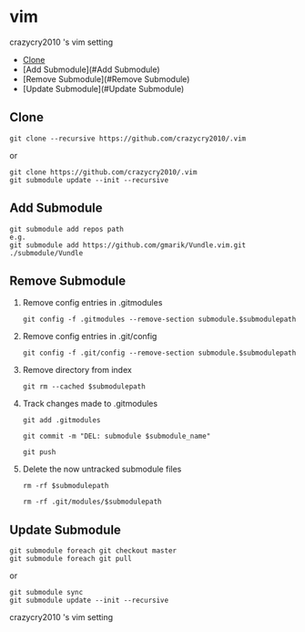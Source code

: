 vim
===

crazycry2010 's vim setting

- [Clone](#Clone)
- [Add Submodule](#Add Submodule)
- [Remove Submodule](#Remove Submodule)
- [Update Submodule](#Update Submodule)
 

Clone
-----

    git clone --recursive https://github.com/crazycry2010/.vim

or

    git clone https://github.com/crazycry2010/.vim
    git submodule update --init --recursive


Add Submodule
-------------

    git submodule add repos path
    e.g.
    git submodule add https://github.com/gmarik/Vundle.vim.git   ./submodule/Vundle


Remove Submodule
----------------

1. Remove config entries in .gitmodules

    `git config -f .gitmodules --remove-section submodule.$submodulepath`
 
2. Remove config entries in .git/config

    `git config -f .git/config --remove-section submodule.$submodulepath`
 
3. Remove directory from index

    `git rm --cached $submodulepath`

4. Track changes made to .gitmodules

    `git add .gitmodules`
    
    `git commit -m "DEL: submodule $submodule_name"`
    
    `git push`

5. Delete the now untracked submodule files

    `rm -rf $submodulepath`
    
    `rm -rf .git/modules/$submodulepath`


Update Submodule
----------------

    git submodule foreach git checkout master
    git submodule foreach git pull
 
 or
 
    git submodule sync
    git submodule update --init --recursive



crazycry2010 's vim setting
